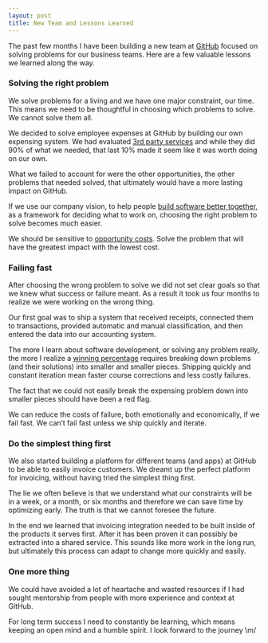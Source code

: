 ```yaml
---
layout: post
title: New Team and Lessons Learned
---
```


The past few months I have been building a new team at
[GitHub](https://github.com) focused on solving problems for our
business teams. Here are a few valuable lessons we learned along the
way.

### Solving the right problem

We solve problems for a living and we have one major constraint, our
time. This means we need to be thoughtful in choosing which problems to
solve. We cannot solve them all.

We decided to solve employee expenses at GitHub by building our own
expensing system. We had evaluated [3rd party
services](http://expensify.com) and while they did 90% of what we
needed, that last 10% made it seem like it was worth doing on our own.

What we failed to account for were the other opportunities, the other
problems that needed solved, that ultimately would have a more lasting
impact on GitHub.

If we use our company vision, to help people [build software better
together](https://github.com/home), as a framework for deciding what to
work on, choosing the right problem to solve becomes much easier.

We should be sensitive to [opportunity
costs](http://en.wikipedia.org/wiki/Opportunity_cost). Solve the problem
that will have the greatest impact with the lowest cost.

### Failing fast

After choosing the wrong problem to solve we did not set clear goals so
that we knew what success or failure meant. As a result it took us four
months to realize we were working on the wrong thing.

Our first goal was to ship a system that received receipts, connected
them to transactions, provided automatic and manual classification, and
then entered the data into our accounting system.

The more I learn about software development, or solving any problem
really, the more I realize a [winning
percentage](http://en.wikipedia.org/wiki/Winning_percentage) requires
breaking down problems (and their solutions) into smaller and smaller
pieces. Shipping quickly and constant iteration mean faster course
corrections and less costly failures.

The fact that we could not easily break the expensing problem down into
smaller pieces should have been a red flag.

We can reduce the costs of failure, both emotionally and economically,
if we fail fast. We can’t fail fast unless we ship quickly and iterate.

### Do the simplest thing first

We also started building a platform for different teams (and apps) at
GitHub to be able to easily invoice customers. We dreamt up the perfect
platform for invoicing, without having tried the simplest thing first.

The lie we often believe is that we understand what our constraints will
be in a week, or a month, or six months and therefore we can save time
by optimizing early. The truth is that we cannot foresee the future.

In the end we learned that invoicing integration needed to be built
inside of the products it serves first. After it has been proven it can
possibly be extracted into a shared service. This sounds like more work
in the long run, but ultimately this process can adapt to change more
quickly and easily.

### One more thing

We could have avoided a lot of heartache and wasted resources if I had
sought mentorship from people with more experience and context at
GitHub.

For long term success I need to constantly be learning, which means
keeping an open mind and a humble spirit. I look forward to the journey
\\m/
